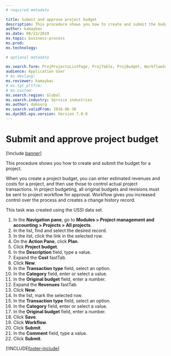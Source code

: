```yaml
--- 
# required metadata 
 
title: Submit and approve project budget
description: This procedure shows you how to create and submit the budget for a project. 
author: kamaybac
ms.date: 08/13/2019
ms.topic: business-process 
ms.prod:  
ms.technology:  
 
# optional metadata 
 
ms.search.form: ProjProjectsListPage, ProjTable, ProjBudget, WorkflowSubmitDialog   
audience: Application User 
# ms.devlang:  
ms.reviewer: kamaybac
# ms.tgt_pltfrm:  
# ms.custom:  
ms.search.region: Global
ms.search.industry: Service industries
ms.author: dabourq
ms.search.validFrom: 2016-06-30 
ms.dyn365.ops.version: Version 7.0.0 
---
```

# Submit and approve project budget

[!include [banner](../../includes/banner.md)]

This procedure shows you how to create and submit the budget for a project. 

When you create a project budget, you can enter estimated revenues and costs for a project, and then use those to control actual project transactions. In project budgeting, all original budgets and revisions must be sent to project workflow for approval. Workflow gives you increased control over the process and creates a change history record.

This task was created using the USSI data set.

1. In the **Navigation pane**, go to **Modules > Project management and accounting > Projects > All projects**.
2. In the list, find and select the desired record.
3. In the list, click the link in the selected row.
4. On the **Action Pane**, click **Plan**.
5. Click **Project budget**.
6. In the **Description** field, type a value.
7. Expand the **Cost** fastTab.
8. Click **New**.
9. In the **Transaction type** field, select an option.
10. In the **Category** field, enter or select a value.
11. In the **Original budget** field, enter a number.
12. Expand the **Revenues** fastTab.
13. Click **New**.
14. In the list, mark the selected row.
15. In the **Transaction type** field, select an option.
16. In the **Category** field, enter or select a value.
17. In the **Original budget** field, enter a number.
18. Click **Save**.
19. Click **Workflow**.
20. Click **Submit**.
21. In the **Comment** field, type a value.
22. Click **Submit**.



[!INCLUDE[footer-include](../../../includes/footer-banner.md)]